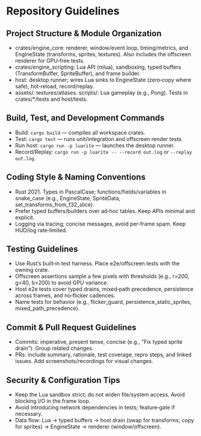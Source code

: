 # Repository Guidelines

## Project Structure & Module Organization

- crates/engine_core: renderer, window/event loop, timing/metrics, and EngineState (transforms, sprites, textures). Also includes the offscreen renderer for GPU‑free tests.
- crates/engine_scripting: Lua API (mlua), sandboxing, typed buffers (TransformBuffer, SpriteBuffer), and frame builder.
- host: desktop runner; wires Lua sinks to EngineState (zero‑copy where safe), hot‑reload, record/replay.
- assets/: textures/atlases. scripts/: Lua gameplay (e.g., Pong). Tests in crates/*/tests and host/tests.

## Build, Test, and Development Commands

- Build: `cargo build` — compiles all workspace crates.
- Test: `cargo test` — runs unit/integration and offscreen render tests.
- Run host: `cargo run -p luarite` — launches the desktop runner.
- Record/Replay: `cargo run -p luarite -- --record out.log` or `--replay out.log`.

## Coding Style & Naming Conventions

- Rust 2021. Types in PascalCase; functions/fields/variables in snake_case (e.g., EngineState, SpriteData, set_transforms_from_f32_slice).
- Prefer typed buffers/builders over ad‑hoc tables. Keep APIs minimal and explicit.
- Logging via tracing; concise messages, avoid per‑frame spam. Keep HUD/log rate‑limited.

## Testing Guidelines

- Use Rust’s built‑in test harness. Place e2e/offscreen tests with the owning crate.
- Offscreen assertions sample a few pixels with thresholds (e.g., r>200, g<40, b>200) to avoid GPU variance.
- Host e2e tests cover typed drains, mixed‑path precedence, persistence across frames, and no‑flicker cadences.
- Name tests for behavior (e.g., flicker_guard, persistence_static_sprites, mixed_path_precedence).

## Commit & Pull Request Guidelines

- Commits: imperative, present tense, concise (e.g., "Fix typed sprite drain"). Group related changes.
- PRs: include summary, rationale, test coverage, repro steps, and linked issues. Add screenshots/recordings for visual changes.

## Security & Configuration Tips

- Keep the Lua sandbox strict; do not widen file/system access. Avoid blocking I/O in the frame loop.
- Avoid introducing network dependencies in tests; feature‑gate if necessary.
- Data flow: Lua → typed buffers → host drain (swap for transforms; copy for sprites) → EngineState → renderer (window/offscreen).

